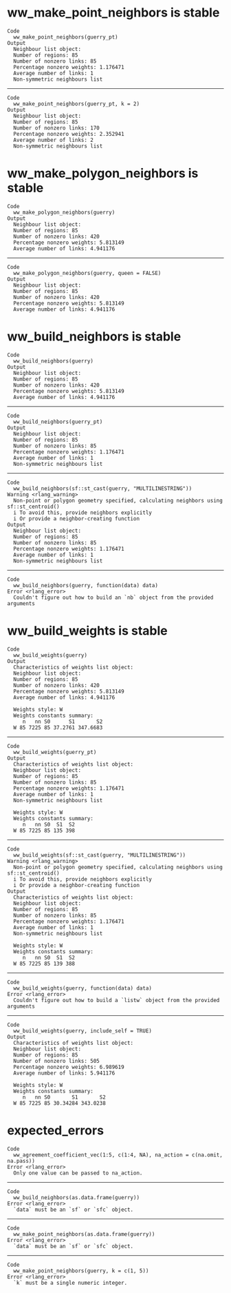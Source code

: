 # ww_make_point_neighbors is stable

    Code
      ww_make_point_neighbors(guerry_pt)
    Output
      Neighbour list object:
      Number of regions: 85 
      Number of nonzero links: 85 
      Percentage nonzero weights: 1.176471 
      Average number of links: 1 
      Non-symmetric neighbours list

---

    Code
      ww_make_point_neighbors(guerry_pt, k = 2)
    Output
      Neighbour list object:
      Number of regions: 85 
      Number of nonzero links: 170 
      Percentage nonzero weights: 2.352941 
      Average number of links: 2 
      Non-symmetric neighbours list

# ww_make_polygon_neighbors is stable

    Code
      ww_make_polygon_neighbors(guerry)
    Output
      Neighbour list object:
      Number of regions: 85 
      Number of nonzero links: 420 
      Percentage nonzero weights: 5.813149 
      Average number of links: 4.941176 

---

    Code
      ww_make_polygon_neighbors(guerry, queen = FALSE)
    Output
      Neighbour list object:
      Number of regions: 85 
      Number of nonzero links: 420 
      Percentage nonzero weights: 5.813149 
      Average number of links: 4.941176 

# ww_build_neighbors is stable

    Code
      ww_build_neighbors(guerry)
    Output
      Neighbour list object:
      Number of regions: 85 
      Number of nonzero links: 420 
      Percentage nonzero weights: 5.813149 
      Average number of links: 4.941176 

---

    Code
      ww_build_neighbors(guerry_pt)
    Output
      Neighbour list object:
      Number of regions: 85 
      Number of nonzero links: 85 
      Percentage nonzero weights: 1.176471 
      Average number of links: 1 
      Non-symmetric neighbours list

---

    Code
      ww_build_neighbors(sf::st_cast(guerry, "MULTILINESTRING"))
    Warning <rlang_warning>
      Non-point or polygon geometry specified, calculating neighbors using sf::st_centroid()
      i To avoid this, provide neighbors explicitly
      i Or provide a neighbor-creating function
    Output
      Neighbour list object:
      Number of regions: 85 
      Number of nonzero links: 85 
      Percentage nonzero weights: 1.176471 
      Average number of links: 1 
      Non-symmetric neighbours list

---

    Code
      ww_build_neighbors(guerry, function(data) data)
    Error <rlang_error>
      Couldn't figure out how to build an `nb` object from the provided arguments

# ww_build_weights is stable

    Code
      ww_build_weights(guerry)
    Output
      Characteristics of weights list object:
      Neighbour list object:
      Number of regions: 85 
      Number of nonzero links: 420 
      Percentage nonzero weights: 5.813149 
      Average number of links: 4.941176 
      
      Weights style: W 
      Weights constants summary:
         n   nn S0      S1       S2
      W 85 7225 85 37.2761 347.6683

---

    Code
      ww_build_weights(guerry_pt)
    Output
      Characteristics of weights list object:
      Neighbour list object:
      Number of regions: 85 
      Number of nonzero links: 85 
      Percentage nonzero weights: 1.176471 
      Average number of links: 1 
      Non-symmetric neighbours list
      
      Weights style: W 
      Weights constants summary:
         n   nn S0  S1  S2
      W 85 7225 85 135 398

---

    Code
      ww_build_weights(sf::st_cast(guerry, "MULTILINESTRING"))
    Warning <rlang_warning>
      Non-point or polygon geometry specified, calculating neighbors using sf::st_centroid()
      i To avoid this, provide neighbors explicitly
      i Or provide a neighbor-creating function
    Output
      Characteristics of weights list object:
      Neighbour list object:
      Number of regions: 85 
      Number of nonzero links: 85 
      Percentage nonzero weights: 1.176471 
      Average number of links: 1 
      Non-symmetric neighbours list
      
      Weights style: W 
      Weights constants summary:
         n   nn S0  S1  S2
      W 85 7225 85 139 388

---

    Code
      ww_build_weights(guerry, function(data) data)
    Error <rlang_error>
      Couldn't figure out how to build a `listw` object from the provided arguments

---

    Code
      ww_build_weights(guerry, include_self = TRUE)
    Output
      Characteristics of weights list object:
      Neighbour list object:
      Number of regions: 85 
      Number of nonzero links: 505 
      Percentage nonzero weights: 6.989619 
      Average number of links: 5.941176 
      
      Weights style: W 
      Weights constants summary:
         n   nn S0       S1       S2
      W 85 7225 85 30.34284 343.0238

# expected_errors

    Code
      ww_agreement_coefficient_vec(1:5, c(1:4, NA), na_action = c(na.omit, na.pass))
    Error <rlang_error>
      Only one value can be passed to na_action.

---

    Code
      ww_build_neighbors(as.data.frame(guerry))
    Error <rlang_error>
      `data` must be an `sf` or `sfc` object.

---

    Code
      ww_make_point_neighbors(as.data.frame(guerry))
    Error <rlang_error>
      `data` must be an `sf` or `sfc` object.

---

    Code
      ww_make_point_neighbors(guerry, k = c(1, 5))
    Error <rlang_error>
      `k` must be a single numeric integer.

